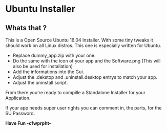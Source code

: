 Ubuntu Installer
=================================

## Whats that ?
This is a Open Source Ubuntu 16.04 Installer. With some tiny tweaks it should work on all Linux distros.
This one is especially written for Ubuntu.
- Replace dummy_app.zip with your one.
- Do the same with the icon of your app and the Software.png (This will also be used for installation)
- Add the informations into the Gui.
- Adjust the .dekstop and .uninstall.desktop entrys to match your app.
- Adjust the uninstall script.

From there you're ready to compille a Standalone Installer for your Application.

If your app needs super user rights you can comment in, the parts, for the SU Password.

**Have Fun -cfwprpht-**
